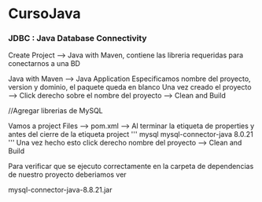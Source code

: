# CursoJava
 
### JDBC : Java Database Connectivity
  Create Project --> Java with Maven, contiene las libreria requeridas para conectarnos a una BD
  
Java with Maven --> Java Application
Especificamos nombre del proyecto, version y dominio, el paquete queda en blanco
Una vez creado el proyecto --> Click derecho sobre el nombre del proyecto --> Clean and Build

//Agregar librerias de MySQL

Vamos a project Files --> pom.xml
--> Al terminar la etiqueta de properties y antes del cierre de la etiqueta project
'''
<dependencies>
	<dependency>
		<groupId>mysql</groupId>
		<artifactId>mysql-connector-java</artifactId>
		<version>8.0.21</version>
	</dependency>
</dependencies>
'''
Una vez hecho esto click derecho nombre del proyecto --> Clean and Build

Para verificar que se ejecuto correctamente en la carpeta de dependencias de nuestro
proyecto deberiamos ver 

mysql-connector-java-8.8.21.jar

  
